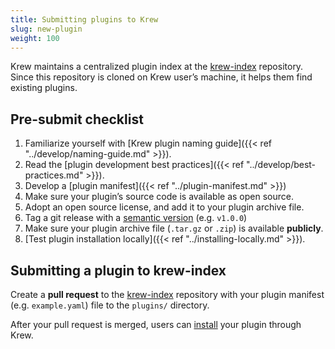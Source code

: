 ```yaml
---
title: Submitting plugins to Krew
slug: new-plugin
weight: 100
---
```


Krew maintains a centralized plugin index at the [krew-index] repository.
Since this repository is cloned on Krew user’s machine, it helps them find
existing plugins.

## Pre-submit checklist

1. Familiarize yourself with [Krew plugin naming guide]({{< ref "../develop/naming-guide.md" >}}).
1. Read the [plugin development best practices]({{< ref
   "../develop/best-practices.md" >}}).
1. Develop a [plugin manifest]({{< ref "../plugin-manifest.md" >}})
1. Make sure your plugin’s source code is available as open source.
1. Adopt an open source license, and add it to your plugin archive file.
1. Tag a git release with a [semantic
   version](https://semver.org) (e.g. `v1.0.0`)
1. Make sure your plugin archive file (`.tar.gz` or `.zip`) is available
   **publicly**.
1. [Test plugin installation locally]({{< ref "../installing-locally.md" >}}).

## Submitting a plugin to krew-index

Create a **pull request** to the [krew-index] repository with your plugin
manifest (e.g. `example.yaml`) file to the `plugins/` directory.

After your pull request is merged, users can
[install](../../user-guide/install.md) your plugin through Krew.

[krew-index]: https://sigs.k8s.io/krew-index
